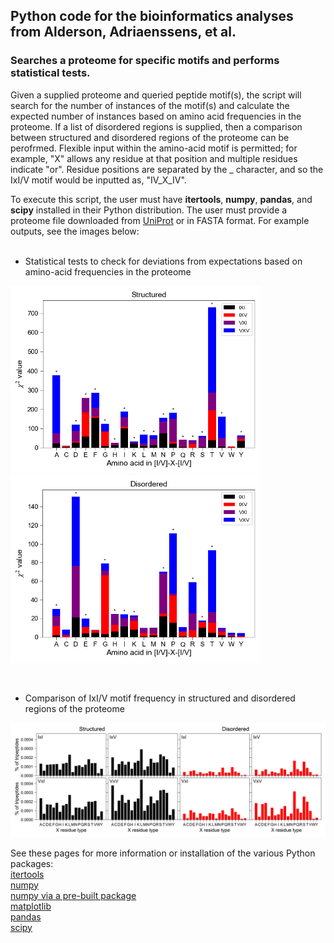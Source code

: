 ## Python code for the bioinformatics analyses from Alderson, Adriaenssens, et al.

### Searches a proteome for specific motifs and performs statistical tests.<br /> 

Given a supplied proteome and queried peptide motif(s), the script will search for the number of instances of the motif(s) and calculate the expected number of instances based on amino acid frequencies in the proteome. If a list of disordered regions is supplied, then a comparison between structured and disordered regions of the proteome can be perofrmed. Flexible input within the amino-acid motif is permitted; for example, "X" allows any residue at that position and multiple residues indicate "or". Residue positions are separated by the _ character, and so the IxI/V motif would be inputted as, "IV_X_IV". <br />

To execute this script, the user must have **itertools**, **numpy**, **pandas**, and **scipy** installed in their Python distribution. The user must provide a proteome file downloaded from [UniProt](https://www.uniprot.org/) or in FASTA format. For example outputs, see the images below: <br />
<br />
* Statistical tests to check for deviations from expectations based on amino-acid frequencies in the proteome
<p align="left">
  <img src="figures/structured_chisq.png" width="400px" height="auto"/>
  <img src="figures/disordered_chisq.png" width="400px" height="auto"/>
</p>
<br />

* Comparison of IxI/V motif frequency in structured and disordered regions of the proteome <br />
<p align="left">
  <img src="output/compare_fractions_IV_X_IV_motifs.png" width="908px" height="auto"/>
</p>

See these pages for more information or installation of the various Python packages:<br />
[itertools](https://docs.python.org/3/library/itertools.html)<br />
[numpy](https://docs.scipy.org/doc/numpy-1.10.1/user/install.html) <br />
[numpy via a pre-built package](https://scipy.org/install.html) <br />
[matplotlib](https://matplotlib.org/faq/installing_faq.html)<br />
[pandas](https://pypi.org/project/pandas/)<br />
[scipy](https://www.scipy.org/install.html)<br />

